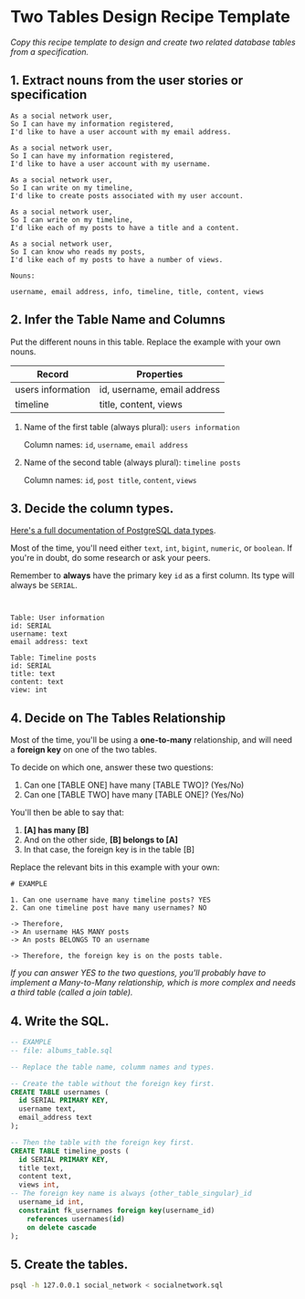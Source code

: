 # Two Tables Design Recipe Template

_Copy this recipe template to design and create two related database tables from a specification._

## 1. Extract nouns from the user stories or specification

```
As a social network user,
So I can have my information registered,
I'd like to have a user account with my email address.

As a social network user,
So I can have my information registered,
I'd like to have a user account with my username.

As a social network user,
So I can write on my timeline,
I'd like to create posts associated with my user account.

As a social network user,
So I can write on my timeline,
I'd like each of my posts to have a title and a content.

As a social network user,
So I can know who reads my posts,
I'd like each of my posts to have a number of views.
```

```
Nouns:

username, email address, info, timeline, title, content, views
```

## 2. Infer the Table Name and Columns

Put the different nouns in this table. Replace the example with your own nouns.

| Record                | Properties          |
| --------------------- | ------------------  |
| users information     | id, username, email address
| timeline              | title, content, views

1. Name of the first table (always plural): `users information` 

    Column names: `id`, `username`, `email address`

2. Name of the second table (always plural): `timeline posts` 

    Column names: `id`, `post title`, `content`, `views`

## 3. Decide the column types.

[Here's a full documentation of PostgreSQL data types](https://www.postgresql.org/docs/current/datatype.html).

Most of the time, you'll need either `text`, `int`, `bigint`, `numeric`, or `boolean`. If you're in doubt, do some research or ask your peers.

Remember to **always** have the primary key `id` as a first column. Its type will always be `SERIAL`.

```


Table: User information
id: SERIAL
username: text
email address: text

Table: Timeline posts
id: SERIAL
title: text
content: text
view: int
```

## 4. Decide on The Tables Relationship

Most of the time, you'll be using a **one-to-many** relationship, and will need a **foreign key** on one of the two tables.

To decide on which one, answer these two questions:

1. Can one [TABLE ONE] have many [TABLE TWO]? (Yes/No)
2. Can one [TABLE TWO] have many [TABLE ONE]? (Yes/No)

You'll then be able to say that:

1. **[A] has many [B]**
2. And on the other side, **[B] belongs to [A]**
3. In that case, the foreign key is in the table [B]

Replace the relevant bits in this example with your own:

```
# EXAMPLE

1. Can one username have many timeline posts? YES
2. Can one timeline post have many usernames? NO

-> Therefore,
-> An username HAS MANY posts
-> An posts BELONGS TO an username

-> Therefore, the foreign key is on the posts table.
```

*If you can answer YES to the two questions, you'll probably have to implement a Many-to-Many relationship, which is more complex and needs a third table (called a join table).*

## 4. Write the SQL.

```sql
-- EXAMPLE
-- file: albums_table.sql

-- Replace the table name, columm names and types.

-- Create the table without the foreign key first.
CREATE TABLE usernames (
  id SERIAL PRIMARY KEY,
  username text,
  email_address text
);

-- Then the table with the foreign key first.
CREATE TABLE timeline_posts (
  id SERIAL PRIMARY KEY,
  title text,
  content text,
  views int,
-- The foreign key name is always {other_table_singular}_id
  username_id int,
  constraint fk_usernames foreign key(username_id)
    references usernames(id)
    on delete cascade
);

```

## 5. Create the tables.

```bash
psql -h 127.0.0.1 social_network < socialnetwork.sql
```